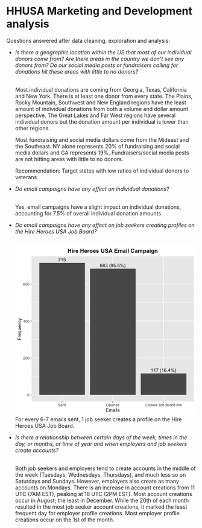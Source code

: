 # HHUSA Marketing and Development analysis

Questions answered after data cleaning, exploration and analysis:

<ul>
<li><i>Is there a geographic location within the US that most of our individual donors come
from? Are there areas in the country we don't see any donors from? Do our social media
  posts or fundraisers calling for donations hit these areas with little to no donors?</i></li>
  
<br> Most individual donations are coming from Georgia, Texas, California and New York.
There is at least one donor from every state.
The Plains, Rocky Mountain, Southwest and New England regions have the least amount of individual donations from both a volume and dollar amount perspective.
The Great Lakes and Far West regions have several individual donors but the donation amount per individual is lower than other regions. 

Most fundraising and social media dollars come from the Mideast and the Southeast. NY alone represents 20% of fundraising and social media dollars and GA represents 19%. 
Fundraisers/social media posts are not hitting areas with little to no donors. 

Recommendation: Target states with low ratios of individual donors to veterans


  <li><i>Do email campaigns have any effect on individual donations?</i></li>
  
  <br>Yes, email campaigns have a slight impact on individual donations, accounting for 7.5% of overall individual donation amounts.

<li><i>Do email campaigns have any effect on job seekers creating profiles on the Hire Heroes
  USA Job Board?</i></li> <br>
  
  ![sketch](HHUSA_Email_Campaigns_Visualization.png)
  <br>For every 6-7 emails sent, 1 job seeker creates a profile on the Hire Heroes USA Job Board.

<li><i>Is there a relationship between certain days of the week, times in the day, or months, or
  time of year and when employers and job seekers create accounts?</i></li>
  
<br>Both job seekers and employers tend to create accounts in the middle of the week (Tuesdays, Wednesdays, Thursdays), and much less so on Saturdays and Sundays. However, employers also create as many accounts on Mondays.
There is an increase in account creations from 11 UTC (7AM EST), peaking at 18 UTC (2PM EST).
Most account creations occur in August; the least in December.
While the 20th of each month resulted in the most job seeker account creations, it marked the least frequent day for employer profile creations.
Most employer profile creations occur on the 1st of the month.

  </ul>
